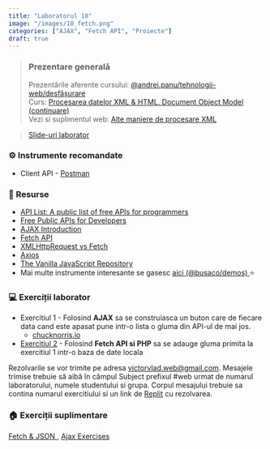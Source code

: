 ```yaml
---
title: "Laboratorul 10"
image: "/images/10_fetch.png"
categories: ["AJAX", "Fetch API", "Proiecte"]
draft: true
---
```


> ### ️Prezentare generală
> Prezentările aferente cursului: <a href="https://profs.info.uaic.ro/~andrei.panu/courses/web/web-film.html" target="_blank">@andrei.panu/tehnologii-web/desfășurare </a>  \
> Curs: <a href="https://profs.info.uaic.ro/~busaco/teach/courses/web/presentations/web08ProcesariXML-DOM.pdf" target="_blank">Procesarea datelor XML & HTML. Document Object Model (continuare) </a> \
> Vezi si suplimentul web: <a href="https://profs.info.uaic.ro/~busaco/teach/courses/web/web-film.html#web-xml-sax"> Alte maniere de procesare XML </a>

<blockquote class="slides">
    <a href="https://docs.google.com/presentation/d/e/2PACX-1vSCTrcM0PksdRwZpvL1TXw-JfBZ75zMrFKjkigfTHhgyoE6SpjQk-pq28UFlPNBcKVB6DoWuJG2BWYT/pub?start=false&loop=false&delayms=3000" class="slides-link">Slide-uri laborator</a>
</blockquote>

### ⚙️ Instrumente recomandate
- Client API - <a href="https://www.postman.com/" target="_blank">Postman</a>

### 📖 Resurse
- <a href="https://apilist.fun" target="_blank">API List: A public list of free APIs for programmers</a>
- <a href="https://rapidapi.com/collection/list-of-free-apis">Free Public APIs for Developers</a>
- <a href="https://www.w3schools.com/js/js_ajax_intro.asp">AJAX Introduction</a>
- <a href="https://developer.mozilla.org/en-US/docs/Web/API/Fetch_API">Fetch API</a>
- <a href="https://web.dev/introduction-to-fetch/#xmlhttprequest">XMLHttpRequest vs Fetch</a>
- <a href="https://github.com/axios/axios">Axios</a>
- <a href="https://vanillalist.top">The Vanilla JavaScript Repository</a>
- Mai multe instrumente interesante se gasesc   <a href="https://profs.info.uaic.ro/~busaco/teach/courses/web/demos/" target="_blank">aici (@busaco/demos) </a> ⭐

### 💻 Exerciții laborator
- <span>Exercitiul 1 - Folosind <b>AJAX</b> sa se construiasca un buton care de fiecare data cand este apasat pune intr-o lista o gluma din API-ul de mai jos.  </span>
    - <a href="https://api.chucknorris.io/" target="_blank">chucknorris.io</a>
- <span><a href="https://www.w3schools.com/js/js_ajax_php.asp">Exercitiul 2</a> - Folosind <b>Fetch API si PHP</b> sa se adauge gluma primita la exercitiul 1 intr-o baza de date locala  </span>

Rezolvarile se vor trimite pe adresa <a href="mailto:victorvlad.web@gmail.com" target="_blank">victorvlad.web@gmail.com</a>. Mesajele trimise  trebuie să aibă în câmpul Subject prefixul #web urmat de numarul laboratorului, numele studentului si grupa.
Corpul mesajului trebuie sa contina numarul exercitiului si un link de <a href="https://replit.com" target="_blank">Replit</a> cu rezolvarea.

### 🏠 Exerciții suplimentare
<a href="https://education.launchcode.org/js-independent-track/chapters/fetch-json/exercises.html#exercises-fetch" target="_blank">Fetch & JSON </a>,
<a href="https://gist.github.com/pamelafox/3926362" target="_blank">Ajax Exercises</a>